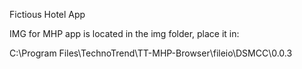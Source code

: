 Fictious Hotel App

IMG for MHP app is located in the img folder, place it in: 

C:\Program Files\TechnoTrend\TT-MHP-Browser\fileio\DSMCC\0.0.3